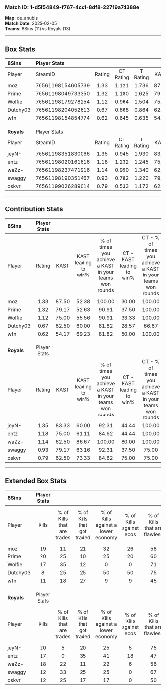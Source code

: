 ### Match ID: 1-d5f54849-f767-4cc1-8df8-22719a7d388e  
**Map**: de_anubis  
**Match Date**: 2025-02-05  
**Teams**: 8Sins (11) vs Royals (13)  

---  

## Box Stats  

| **8Sins**  | Player Stats      |        |           |          |       |      |       |         |        |      |     |
| :- | :- | :-: | :-: | :-: | :-: | :-: | :-: | :-: | :-: | :-: | :-: |
| Player     | SteamID           | Rating | CT Rating | T Rating | KAST  | ADR  | Kills | Assists | Deaths | K/D  | HS% |
| moz        | 76561198154605739 |  1.33  |   1.121   |  1.736   | 87.50 | 83.3 |  19   |    4    |   15   | 1.27 | 42  |
| Prime      | 76561198049733350 |  1.32  |   1.180   |  1.625   | 79.17 | 87.0 |  20   |    4    |   15   | 1.33 | 50  |
| Wolfie     | 76561198179278254 |  1.12  |   0.964   |  1.504   | 75.00 | 73.8 |  17   |    5    |   16   | 1.06 | 64  |
| Dutchy03   | 76561198204052613 |  0.67  |   0.668   |  0.864   | 62.50 | 55.0 |   8   |    6    |   15   | 0.53 | 50  |
| wfn        | 76561198154854774 |  0.62  |   0.645   |  0.635   | 54.17 | 48.6 |  11   |    2    |   18   | 0.61 | 27  |
|            |                   |        |           |          |       |      |       |         |        |      |     |
|            |                   |        |           |          |       |      |       |         |        |      |     |
|            |                   |        |           |          |       |      |       |         |        |      |     |
| **Royals** | Player Stats      |        |           |          |       |      |       |         |        |      |     |
| Player     | SteamID           | Rating | CT Rating | T Rating | KAST  | ADR  | Kills | Assists | Deaths | K/D  | HS% |
| jeyN-      | 76561198351830066 |  1.35  |   0.945   |  1.930   | 83.33 | 81.6 |  20   |    2    |   14   | 1.43 | 40  |
| entz       | 76561198020161616 |  1.18  |   1.232   |  1.245   | 75.00 | 96.3 |  17   |    6    |   17   | 1.00 | 35  |
| waZz-      | 76561198237471916 |  1.14  |   0.990   |  1.340   | 62.50 | 85.5 |  18   |    3    |   14   | 1.29 | 55  |
| swaggy     | 76561198190351467 |  0.93  |   0.782   |  1.220   | 79.17 | 51.4 |  12   |    7    |   15   | 0.80 | 58  |
| oskvr      | 76561199026289014 |  0.79  |   0.533   |  1.172   | 62.50 | 50.3 |  12   |    2    |   15   | 0.80 | 33  |
---  

## Contribution Stats  

| **8Sins**  | Player Stats |       |                      |                                                        |                           |                                                             |                          |                                                            |
| :- | :-: | :-: | :-: | :-: | :-: | :-: | :-: | :-: |
| Player     |    Rating    | KAST  | KAST leading to win% | % of times you achieve a KAST in your teams won rounds | CT - KAST leading to win% | CT - % of times you achieve a KAST in your teams won rounds | T - KAST leading to win% | T - % of times you achieve a KAST in your teams won rounds |
| moz        |     1.33     | 87.50 |        52.38         |                         100.00                         |           30.00           |                           100.00                            |          72.73           |                           100.00                           |
| Prime      |     1.32     | 79.17 |        52.63         |                         90.91                          |           37.50           |                           100.00                            |          63.64           |                           87.50                            |
| Wolfie     |     1.12     | 75.00 |        55.56         |                         90.91                          |           33.33           |                           100.00                            |          77.78           |                           87.50                            |
| Dutchy03   |     0.67     | 62.50 |        60.00         |                         81.82                          |           28.57           |                            66.67                            |          87.50           |                           87.50                            |
| wfn        |     0.62     | 54.17 |        69.23         |                         81.82                          |           50.00           |                           100.00                            |          85.71           |                           75.00                            |
|            |              |       |                      |                                                        |                           |                                                             |                          |                                                            |
|            |              |       |                      |                                                        |                           |                                                             |                          |                                                            |
|            |              |       |                      |                                                        |                           |                                                             |                          |                                                            |
| **Royals** | Player Stats |       |                      |                                                        |                           |                                                             |                          |                                                            |
| Player     |    Rating    | KAST  | KAST leading to win% | % of times you achieve a KAST in your teams won rounds | CT - KAST leading to win% | CT - % of times you achieve a KAST in your teams won rounds | T - KAST leading to win% | T - % of times you achieve a KAST in your teams won rounds |
| jeyN-      |     1.35     | 83.33 |        60.00         |                         92.31                          |           44.44           |                           100.00                            |          72.73           |                           88.89                            |
| entz       |     1.18     | 75.00 |        61.11         |                         84.62                          |           44.44           |                           100.00                            |          77.78           |                           77.78                            |
| waZz-      |     1.14     | 62.50 |        86.67         |                         100.00                         |           80.00           |                           100.00                            |          90.00           |                           100.00                           |
| swaggy     |     0.93     | 79.17 |        63.16         |                         92.31                          |           37.50           |                            75.00                            |          81.82           |                           100.00                           |
| oskvr      |     0.79     | 62.50 |        73.33         |                         84.62                          |           75.00           |                            75.00                            |          72.73           |                           88.89                            |
---  

## Extended Box Stats  

| **8Sins**  | Player Stats |                            |                            |                                    |                         |                              |                                 |        |                             |                                     |                          |                               |                            |
| :- | :-: | :-: | :-: | :-: | :-: | :-: | :-: | :-: | :-: | :-: | :-: | :-: | :-: |
| Player     |    Kills     | % of Kills that are trades | % of Kills that got traded | % of Kills against a lower economy | % of Kills against ecos | % of Kills that are flawless | % of Kills that are close duels | Deaths | % of Deaths that get traded | % of Deaths against a lower economy | % of Deaths against ecos | % of Deaths that are flawless | % of Deaths that are close |
| moz        |      19      |             11             |             21             |                 32                 |           26            |              58              |                5                |   15   |             27              |                 13                  |            7             |              53               |             7              |
| Prime      |      20      |             25             |             10             |                 25                 |           20            |              60              |               10                |   15   |             20              |                 13                  |            7             |              60               |             7              |
| Wolfie     |      17      |             35             |             12             |                 0                  |            0            |              71              |                6                |   16   |             31              |                 19                  |            13            |              56               |             13             |
| Dutchy03   |      8       |             25             |             25             |                 50                 |           50            |              75              |                0                |   15   |             27              |                 13                  |            7             |              53               |             13             |
| wfn        |      11      |             18             |             27             |                 9                  |            9            |              45              |               18                |   18   |              6              |                 11                  |            6             |              72               |             0              |
|            |              |                            |                            |                                    |                         |                              |                                 |        |                             |                                     |                          |                               |                            |
|            |              |                            |                            |                                    |                         |                              |                                 |        |                             |                                     |                          |                               |                            |
|            |              |                            |                            |                                    |                         |                              |                                 |        |                             |                                     |                          |                               |                            |
| **Royals** | Player Stats |                            |                            |                                    |                         |                              |                                 |        |                             |                                     |                          |                               |                            |
| Player     |    Kills     | % of Kills that are trades | % of Kills that got traded | % of Kills against a lower economy | % of Kills against ecos | % of Kills that are flawless | % of Kills that are close duels | Deaths | % of Deaths that get traded | % of Deaths against a lower economy | % of Deaths against ecos | % of Deaths that are flawless | % of Deaths that are close |
| jeyN-      |      20      |             5              |             20             |                 25                 |            5            |              75              |                5                |   14   |             29              |                 21                  |            0             |              79               |             7              |
| entz       |      17      |             0              |             35             |                 41                 |           18            |              47              |               12                |   17   |             12              |                 24                  |            0             |              53               |             12             |
| waZz-      |      18      |             22             |             11             |                 22                 |            6            |              56              |                0                |   14   |              7              |                 21                  |            0             |              57               |             21             |
| swaggy     |      12      |             33             |             25             |                 25                 |            0            |              67              |                8                |   15   |             20              |                 20                  |            0             |              60               |             0              |
| oskvr      |      12      |             25             |             17             |                 17                 |            0            |              50              |               17                |   15   |             20              |                 27                  |            0             |              60               |             0              |
